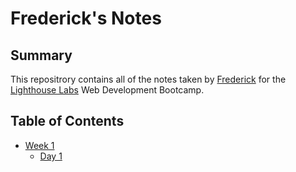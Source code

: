 # Frederick's Notes

## Summary

This repositrory contains all of the notes taken by [Frederick](https://github.com/fgfl) for the [Lighthouse Labs](https://www.lighthouselabs.ca/) Web Development Bootcamp.

## Table of Contents
* [Week 1](/Week_1)
  * [Day 1](/Week_1/Day_1)